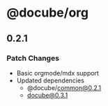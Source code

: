 # @docube/org

## 0.2.1

### Patch Changes

- Basic orgmode/mdx support
- Updated dependencies
  - @docube/common@0.2.1
  - docube@0.3.1
